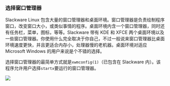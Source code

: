 ### 选择窗口管理器

Slackware Linux 包含大量的窗口管理器和桌面环境。窗口管理器是负责绘制程序窗口，改变窗口大小，或类似事情的程序。桌面环境内含一个窗口管理器，同时还有任务栏，菜单，图标，等等。Slackware 带有 KDE 和 XFCE 两个桌面环境以及一些窗口管理器。你使用什么完全取决于你自己，不过一般说来窗口管理器比桌面环境速度更快，并且更适合内存小，处理器慢的老机器。桌面环境对适应 Microsoft Windows 的用户来说是个不错的选择。

选择窗口管理器的最简单方式就是`xwmconfig(1)`（已包含在 Slackware 内）。该程序允许用户选择`startx`要运行的窗口管理器。

![ ](../img/xwmconfig.png)

